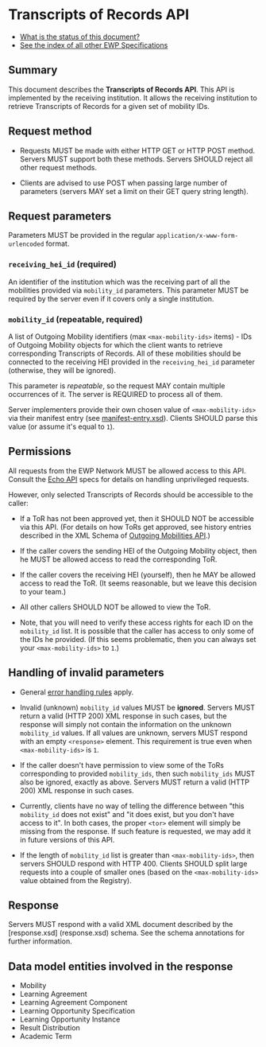Transcripts of Records API
==========================

* [What is the status of this document?][statuses]
* [See the index of all other EWP Specifications][develhub]


Summary
-------

This document describes the **Transcripts of Records API**. This API is
implemented by the receiving institution. It allows the receiving institution
to retrieve Transcripts of Records for a given set of mobility IDs.


Request method
--------------

 * Requests MUST be made with either HTTP GET or HTTP POST method. Servers MUST
   support both these methods. Servers SHOULD reject all other request methods.

 * Clients are advised to use POST when passing large number of parameters
   (servers MAY set a limit on their GET query string length).


Request parameters
------------------

Parameters MUST be provided in the regular `application/x-www-form-urlencoded`
format.


### `receiving_hei_id` (required)

An identifier of the institution which was the receiving part of all the
mobilities provided via `mobility_id` parameters. This parameter MUST be
required by the server even if it covers only a single institution.


### `mobility_id` (repeatable, required)

A list of Outgoing Mobility identifiers (max `<max-mobility-ids>` items) - IDs
of Outgoing Mobility objects for which the client wants to retrieve
corresponding Transcripts of Records. All of these mobilities should be
connected to the receiving HEI provided in the `receiving_hei_id` parameter
(otherwise, they will be ignored).

This parameter is *repeatable*, so the request MAY contain multiple occurrences
of it. The server is REQUIRED to process all of them.

Server implementers provide their own chosen value of `<max-mobility-ids>` via
their manifest entry (see [manifest-entry.xsd](manifest-entry.xsd)). Clients
SHOULD parse this value (or assume it's equal to `1`).


Permissions
-----------

All requests from the EWP Network MUST be allowed access to this API. Consult
the [Echo API][echo] specs for details on handling unprivileged requests.

However, only selected Transcripts of Records should be accessible to the
caller:

 * If a ToR has not been approved yet, then it SHOULD NOT be accessible via
   this API. (For details on how ToRs get approved, see history entries
   described in the XML Schema of [Outgoing Mobilities API](mobilities-api).)

 * If the caller covers the sending HEI of the Outgoing Mobility object, then
   he MUST be allowed access to read the corresponding ToR.

 * If the caller covers the receiving HEI (yourself), then he MAY be allowed
   access to read the ToR. (It seems reasonable, but we leave this decision
   to your team.)

 * All other callers SHOULD NOT be allowed to view the ToR.

 * Note, that you will need to verify these access rights for each ID on the
   `mobility_id` list. It is possible that the caller has access to only some
   of the IDs he provided. (If this seems problematic, then you can always set
   your `<max-mobility-ids>` to `1`.)


Handling of invalid parameters
------------------------------

 * General [error handling rules][error-handling] apply.

 * Invalid (unknown) `mobility_id` values MUST be **ignored**. Servers MUST
   return a valid (HTTP 200) XML response in such cases, but the response will
   simply not contain the information on the unknown `mobility_id` values. If
   all values are unknown, servers MUST respond with an empty `<response>`
   element. This requirement is true even when `<max-mobility-ids>` is `1`.

 * If the caller doesn't have permission to view some of the ToRs corresponding
   to provided `mobility_ids`, then such `mobility_ids` MUST also be ignored,
   exactly as above. Servers MUST return a valid (HTTP 200) XML response in
   such cases.

 * Currently, clients have no way of telling the difference between "this
   `mobility_id` does not exist" and "it does exist, but you don't have access
   to it". In both cases, the proper `<tor>` element will simply be missing
   from the response. If such feature is requested, we may add it in future
   versions of this API.

 * If the length of `mobility_id` list is greater than `<max-mobility-ids>`, then
   servers SHOULD respond with HTTP 400. Clients SHOULD split large
   requests into a couple of smaller ones (based on the `<max-mobility-ids>` value
   obtained from the Registry).


Response
--------

Servers MUST respond with a valid XML document described by the [response.xsd]
(response.xsd) schema. See the schema annotations for further information.


Data model entities involved in the response
--------------------------------------------

 * Mobility
 * Learning Agreement
 * Learning Agreement Component
 * Learning Opportunity Specification
 * Learning Opportunity Instance
 * Result Distribution
 * Academic Term


[develhub]: http://developers.erasmuswithoutpaper.eu/
[statuses]: https://github.com/erasmus-without-paper/ewp-specs-management#statuses
[registry-spec]: https://github.com/erasmus-without-paper/ewp-specs-api-registry
[discovery-api]: https://github.com/erasmus-without-paper/ewp-specs-api-discovery
[echo]: https://github.com/erasmus-without-paper/ewp-specs-api-echo
[error-handling]: https://github.com/erasmus-without-paper/ewp-specs-architecture#error-handling
[institutions-api]: https://github.com/erasmus-without-paper/ewp-specs-api-institutions
[mobilities-api]: https://github.com/erasmus-without-paper/ewp-specs-api-mobilities
